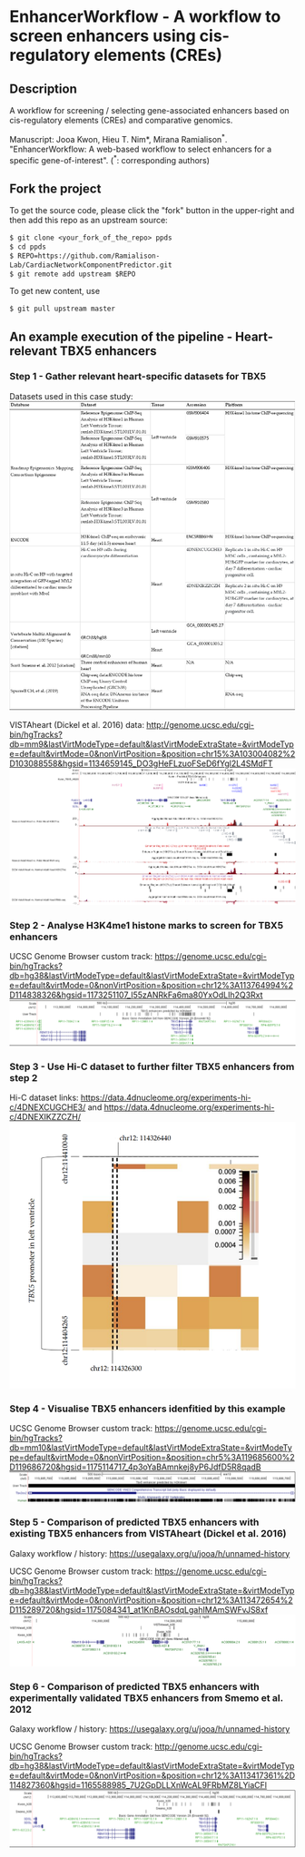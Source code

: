 # EnhancerWorkflow -  A workflow to screen enhancers using cis-regulatory elements (CREs)
## Description
A workflow for screening / selecting gene-associated enhancers based on cis-regulatory elements (CREs) and comparative genomics.

Manuscript: Jooa Kwon, Hieu T. Nim*, Mirana Ramialison<sup>*</sup>. "EnhancerWorkflow: A web-based workflow to select enhancers for a specific gene-of-interest". (<sup>\*</sup>: corresponding authors)

## Fork the project
To get the source code, please click the "fork" button in the upper-right and then add this repo as an upstream source:

````
$ git clone <your_fork_of_the_repo> ppds
$ cd ppds
$ REPO=https://github.com/Ramialison-Lab/CardiacNetworkComponentPredictor.git
$ git remote add upstream $REPO
````

To get new content, use 
````
$ git pull upstream master 
````

## An example execution of the pipeline - Heart-relevant TBX5 enhancers
### Step 1 - Gather relevant heart-specific datasets for TBX5
Datasets used in this case study:
![Dataset-Screenshot1](https://github.com/Ramialison-Lab/EnhancerWorkflow/raw/main/images/Dataset-Screenshot1.png)

VISTAheart (Dickel et al. 2016) data: http://genome.ucsc.edu/cgi-bin/hgTracks?db=mm9&lastVirtModeType=default&lastVirtModeExtraState=&virtModeType=default&virtMode=0&nonVirtPosition=&position=chr15%3A103004082%2D103088558&hgsid=1134659145_DO3gHeFLzuoFSeD6fYgl2L4SMdFT
![UCSC-VISTAheart](https://github.com/Ramialison-Lab/EnhancerWorkflow/raw/main/images/UCSC-VISTAheart.png)

### Step 2 - Analyse H3K4me1 histone marks to screen for TBX5 enhancers
UCSC Genome Browser custom track: https://genome.ucsc.edu/cgi-bin/hgTracks?db=hg38&lastVirtModeType=default&lastVirtModeExtraState=&virtModeType=default&virtMode=0&nonVirtPosition=&position=chr12%3A113764994%2D114838326&hgsid=1173251107_I55zANRkFa6ma80YxOdLIh2Q3Rxt
![UCSC-Screenshot-Step2](https://github.com/Ramialison-Lab/EnhancerWorkflow/raw/main/images/UCSC-Screenshot-Step2.png)

### Step 3 - Use Hi-C dataset to further filter TBX5 enhancers from step 2
Hi-C dataset links: https://data.4dnucleome.org/experiments-hi-c/4DNEXCUGCHE3/ and https://data.4dnucleome.org/experiments-hi-c/4DNEXIKZZCZH/
![Hi-C-Screenshot1](https://github.com/Ramialison-Lab/EnhancerWorkflow/raw/main/images/Hi-C-Screenshot1.png)

### Step 4 - Visualise TBX5 enhancers idenfitied by this example 
UCSC Genome Browser custom track: https://genome.ucsc.edu/cgi-bin/hgTracks?db=mm10&lastVirtModeType=default&lastVirtModeExtraState=&virtModeType=default&virtMode=0&nonVirtPosition=&position=chr5%3A119685600%2D119686720&hgsid=1175114717_4p3oYaBAmnkej8yP6JdfD5R8qadB
![UCSC-Screenshot-Step5](https://github.com/Ramialison-Lab/EnhancerWorkflow/raw/main/images/UCSC-Screenshot-Step5.png)

### Step 5 - Comparison of predicted TBX5 enhancers with existing TBX5 enhancers from VISTAheart (Dickel et al. 2016)
Galaxy workflow / history: https://usegalaxy.org/u/jooa/h/unnamed-history


UCSC Genome Browser custom track: https://genome.ucsc.edu/cgi-bin/hgTracks?db=hg38&lastVirtModeType=default&lastVirtModeExtraState=&virtModeType=default&virtMode=0&nonVirtPosition=&position=chr12%3A113472654%2D115289720&hgsid=1175084341_at1KnBAOsdqLgahIMAmSWFvJS8xf
![UCSC-Screenshot-Step6](https://github.com/Ramialison-Lab/EnhancerWorkflow/raw/main/images/UCSC-Screenshot-Step6.png)

### Step 6 - Comparison of predicted TBX5 enhancers with experimentally validated TBX5 enhancers from Smemo et al. 2012
Galaxy workflow / history: https://usegalaxy.org/u/jooa/h/unnamed-history


UCSC Genome Browser custom track: http://genome.ucsc.edu/cgi-bin/hgTracks?db=hg38&lastVirtModeType=default&lastVirtModeExtraState=&virtModeType=default&virtMode=0&nonVirtPosition=&position=chr12%3A113417361%2D114827360&hgsid=1165588985_7U2GpDLLXnWcAL9FRbMZ8LYiaCFl
![UCSC-Screenshot-Step7](https://github.com/Ramialison-Lab/EnhancerWorkflow/raw/main/images/UCSC-Screenshot-Step7.png)


	